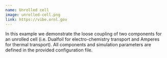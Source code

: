 ```yaml
---
name: Unrolled cell
image: unrolled-cell.png
link: https://vibe.ornl.gov
---
```


In this example we demonstrate the loose coupling of two components for an unrolled cell (i.e. Dualfoil for electro-chemistry transport and Amperes for thermal transport). All components and simulation parameters are defined in the provided configuration file.
